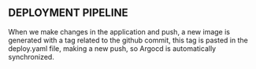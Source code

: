 ## DEPLOYMENT PIPELINE

When we make changes in the application and push, a new image is generated with a tag related to the github commit, this tag is pasted in the deploy.yaml file, making a new push, so Argocd is automatically synchronized.

